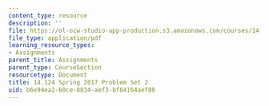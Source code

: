 ```yaml
---
content_type: resource
description: ''
file: https://ol-ocw-studio-app-production.s3.amazonaws.com/courses/14-124-microeconomic-theory-iv-spring-2017/b6e94ea260ce8834aef3bf84164aef08_MIT14_124S17_Pset2.pdf
file_type: application/pdf
learning_resource_types:
- Assignments
parent_title: Assignments
parent_type: CourseSection
resourcetype: Document
title: 14.124 Spring 2017 Problem Set 2
uid: b6e94ea2-60ce-8834-aef3-bf84164aef08
---
```

